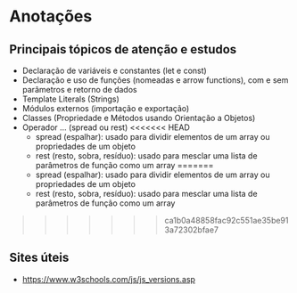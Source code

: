 # Anotações

## Principais tópicos de atenção e estudos

- Declaração de variáveis e constantes (let e const)
- Declaração e uso de funções (nomeadas e arrow functions), com e sem parâmetros e retorno de dados
- Template Literals (Strings)
- Módulos externos (importação e exportação)
- Classes (Propriedade e Métodos usando Orientação a Objetos)
- Operador ... (spread ou rest)
<<<<<<< HEAD
    - spread (espalhar): usado para dividir elementos de um array ou propriedades de um objeto 
    - rest (resto, sobra, resíduo): usado para mesclar uma lista de parâmetros de função como um array
=======
    - spread (espalhar): usado para dividir elementos de um array ou propriedades de um objeto
    - rest (resto, sobra, resíduo): usado para mesclar uma lista de parâmetros de função como um array

>>>>>>> ca1b0a48858fac92c551ae35be913a72302bfae7

## Sites úteis
- https://www.w3schools.com/js/js_versions.asp
